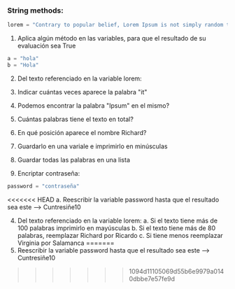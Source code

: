 ### String methods:
```python
lorem = "Contrary to popular belief, Lorem Ipsum is not simply random text. It has roots in a piece of classical Latin literature from 45 BC, making it over 2000 years old. Richard McClintock, a Latin professor at Hampden-Sydney College in Virginia, looked up one of the more obscure Latin words, consectetur, from a Lorem Ipsum passage, and going through the cites of the word in classical literature, discovered the undoubtable source. Lorem Ipsum comes from sections 1.10.32 and 1.10.33 of 'de Finibus Bonorum et Malorum' (The Extremes of Good and Evil) by Cicero, written in 45 BC. This book is a treatise on the theory of ethics, very popular during the Renaissance. The first line of Lorem Ipsum, 'Lorem ipsum dolor sit amet..'"
```
1. Aplica algún método en las variables, para que el resultado de su evaluación sea True
```python
a = "hola"
b = "Hola"
```
2. Del texto referenciado en la variable lorem:
3. Indicar cuántas veces aparece la palabra "it"
4. Podemos encontrar la palabra "Ipsum" en el mismo?
5. Cuántas palabras tiene el texto en total?
6. En qué posición aparece el nombre Richard?
7. Guardarlo en una variale e imprimirlo en minúsculas
8. Guardar todas las palabras en una lista

9. Encriptar contraseña:
```python
password = "contraseña"	
```
<<<<<<< HEAD
	a. Reescribir la variable password hasta que el resultado sea este --> Cuntresiñe10

4. Del texto referenciado en la variable lorem:
	a. Si el texto tiene más de 100 palabras imprimirlo en mayúsculas
	b. Si el texto tiene más de 80 palabras, reemplazar Richard por Ricardo
	c. Si tiene menos reemplazar Virginia por Salamanca
=======
10. Reescribir la variable password hasta que el resultado sea este --> Cuntresiñe10
>>>>>>> 1094d11105069d55b6e9979a0140dbbe7e57fe9d
